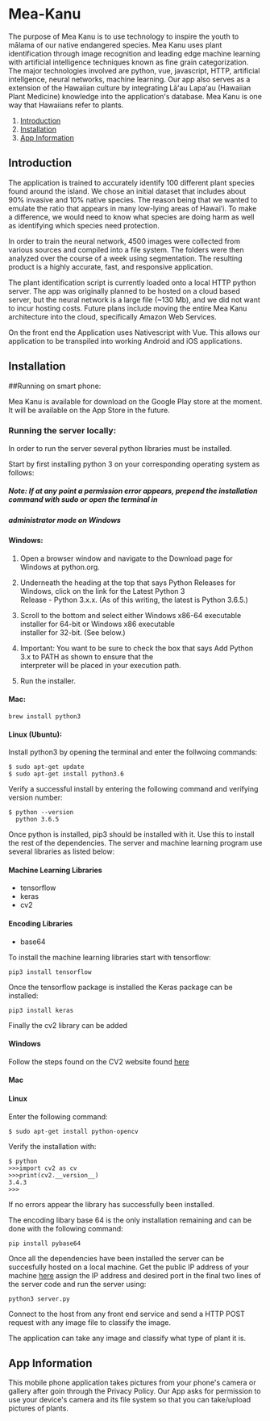 # Mea-Kanu

The purpose of Mea Kanu is to use technology to inspire the youth to mālama of our native endangered species.
Mea Kanu uses plant identification through image recognition and leading edge machine learning with
artificial intelligence techniques known as fine grain categorization. The major technologies involved are python, 
vue, javascript, HTTP, artificial intellgence, neural networks, machine learning.  Our app also serves as a extension of 
the Hawaiian culture by integrating Lāʻau Lapaʻau (Hawaiian Plant Medicine) knowledge into the applicationʻs database.
Mea Kanu is one way that Hawaiians refer to plants.

1. [Introduction](#Introduction)
2. [Installation](#Installation)
3. [App Information](#App-Information)

## Introduction

The application is trained to accurately identify 100 different plant species found around the island.
We chose an initial dataset that includes about 90% invasive and 10% native species.  The reason being that we wanted to 
emulate the  ratio that appears in many low-lying areas of Hawaiʻi.  To make a difference, we would need to know what species 
are doing harm as well as identifying which species need protection.

In order to train the neural network, 4500 images were collected from various sources and compiled into a file system. The 
folders were then analyzed over the course of a week using segmentation. The resulting product is a highly accurate, fast, and 
responsive application.

The plant identification script is currently loaded onto a local HTTP python server. The app was originally planned to be 
hosted on a cloud based server, but the neural network is a large file (~130 Mb), and we did not want to incur hosting costs. 
Future plans include moving the entire Mea Kanu architecture into the cloud, specifically Amazon Web Services.

On the front end the Application uses Nativescript with Vue. This allows our application to be transpiled into working Android 
and iOS applications.


 

## Installation

##Running on smart phone:

  Mea Kanu is available for download on the Google Play store at the moment.  It will be available on the App Store 
  in the future.  

### Running the server locally:

  In order to run the server several python libraries must be installed. 
  
  Start by first installing python 3 on your corresponding operating system as follows:
  
  ##### Note: If at any point a permission error appears, prepend the installation command with sudo or open the terminal in
  #####       administrator mode on Windows
  
  ####  Windows:
  
  1.  Open a browser window and navigate to the Download page for Windows at python.org.
  
  2.  Underneath the heading at the top that says Python Releases for Windows, click on the link for the Latest Python 3    
      Release - Python 3.x.x. (As of this writing, the latest is Python 3.6.5.)
  
  3.  Scroll to the bottom and select either Windows x86-64 executable installer for 64-bit or Windows x86 executable  
      installer for 32-bit. (See below.)
      
  4.  Important: You want to be sure to check the box that says Add Python 3.x to PATH as shown to ensure that the   
      interpreter will be placed in your execution path.
      
  5.  Run the installer. 
      
      
   #### Mac:
    
    brew install python3
    
   #### Linux (Ubuntu):
   
   Install python3 by opening the terminal and enter the follwoing commands:
   
   ```
   $ sudo apt-get update
   $ sudo apt-get install python3.6
   ```
   
   Verify a successful install by entering the following command and verifying version number:
   
   ```
   $ python --version
     python 3.6.5
   ```

Once python is installed, pip3 should be installed with it. Use this to install the rest of the dependencies.
The server and machine learning program use several libraries as listed below:

#### Machine Learning Libraries
* tensorflow
* keras
* cv2

#### Encoding Libraries
* base64

To install the machine learning libraries start with tensorflow:

```pip3 install tensorflow```

Once the tensorflow package is installed the Keras package can be installed:

```pip3 install keras```

Finally the cv2 library can be added

#### Windows

Follow the steps found on the CV2 website found [here](https://opencv-python-tutroals.readthedocs.io/en/latest/py_tutorials/py_setup/py_setup_in_windows/py_setup_in_windows.html)

#### Mac

#### Linux

Enter the following command:

```
$ sudo apt-get install python-opencv
```

Verify the installation with:

```
$ python
>>>import cv2 as cv
>>>print(cv2.__version__)
3.4.3
>>>
```
If no errors appear the library has successfully been installed.

The encoding libary base 64 is the only installation remaining and can be done with the following command:

```
pip install pybase64
```
Once all the dependencies have been installed the server can be succesfully hosted on a local machine. Get the public IP address of your machine [here](www.whatsmyip.com) assign the IP address and desired port in the final two lines of the server code and run the server using:

```
python3 server.py
```

Connect to the host from any front end service and send a HTTP POST request with any image file to classify the image.

The application can take any image and classify what type of plant it is.

## App Information

This mobile phone application takes pictures from your phone's camera or gallery after goin through the 
Privacy Policy. Our App asks for permission to use your device's camera and its file system so that you can take/upload
pictures of plants.
